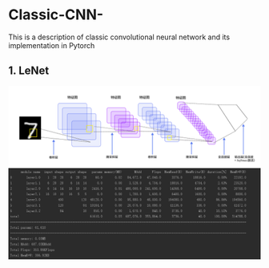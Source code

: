 # Classic-CNN-
This is a description of classic convolutional neural network and its implementation in Pytorch

## 1. LeNet
![image](https://github.com/MonkeyKing-KK/Classic-CNN-/blob/master/pictures/LeNet.png)
![image](https://github.com/MonkeyKing-KK/Classic-CNN-/blob/master/pictures/LeNet_data.png)
